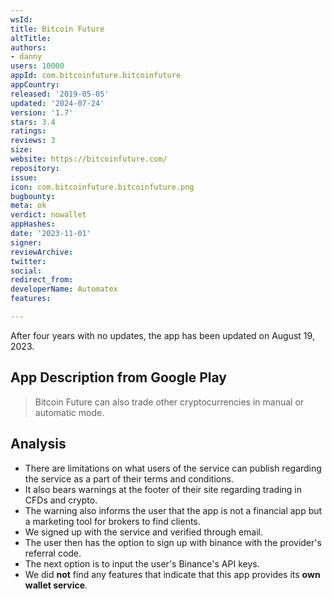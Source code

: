 ```yaml
---
wsId: 
title: Bitcoin Future
altTitle: 
authors:
- danny
users: 10000
appId: com.bitcoinfuture.bitcoinfuture
appCountry: 
released: '2019-05-05'
updated: '2024-07-24'
version: '1.7'
stars: 3.4
ratings: 
reviews: 3
size: 
website: https://bitcoinfuture.com/
repository: 
issue: 
icon: com.bitcoinfuture.bitcoinfuture.png
bugbounty: 
meta: ok
verdict: nowallet
appHashes: 
date: '2023-11-01'
signer: 
reviewArchive: 
twitter: 
social: 
redirect_from: 
developerName: Automatex
features: 

---
```


After four years with no updates, the app has been updated on August 19, 2023.

## App Description from Google Play 

>  Bitcoin Future can also trade other cryptocurrencies in manual or automatic mode.

## Analysis 

- There are limitations on what users of the service can publish regarding the service as a part of their terms and conditions. 
- It also bears warnings at the footer of their site regarding trading in CFDs and crypto. 
- The warning also informs the user that the app is not a financial app but a marketing tool for brokers to find clients.
- We signed up with the service and verified through email.
- The user then has the option to sign up with binance with the provider's referral code. 
- The next option is to input the user's Binance's API keys.
- We did **not** find any features that indicate that this app provides its **own wallet service**.

